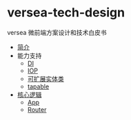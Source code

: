 # versea-tech-design

versea 微前端方案设计和技术白皮书

- [简介](./introduction.md)
- 能力支持
  - [DI](./support/DI.md)
  - [IOP](./support/IOP.md)
  - [可扩展实体类](./support/extensible-entity.md)
  - [tapable](./support/tapable.md)
- [核心逻辑](./core/main.md)
  - [App](./core/app.md)
  - [Router](./core/router.md)